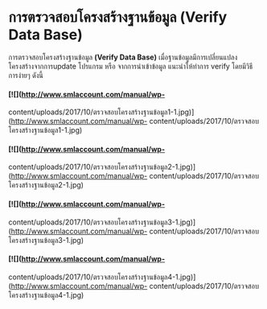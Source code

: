 # การตรวจสอบโครงสร้างฐานข้อมูล (Verify Data Base)

การตรวจสอบโครงสร้างฐานข้อมูล **(Verify Data Base)**
เมื่อฐานข้อมูลมีการเปลี่ยนแปลงโครงสร้างจากการupdate โปรแกรม หรือ
จากการนำเข้าข้อมูล แนะนำให้ทำการ verify โดยมีวิธีการง่ายๆ ดังนี้

#### [![](http://www.smlaccount.com/manual/wp-
content/uploads/2017/10/ตรวจสอบโครงสร้างฐานข้อมูล1-1.jpg)](http://www.smlaccount.com/manual/wp-
content/uploads/2017/10/ตรวจสอบโครงสร้างฐานข้อมูล1-1.jpg)

#### [![](http://www.smlaccount.com/manual/wp-
content/uploads/2017/10/ตรวจสอบโครงสร้างฐานข้อมูล2-1.jpg)](http://www.smlaccount.com/manual/wp-
content/uploads/2017/10/ตรวจสอบโครงสร้างฐานข้อมูล2-1.jpg)

#### [![](http://www.smlaccount.com/manual/wp-
content/uploads/2017/10/ตรวจสอบโครงสร้างฐานข้อมูล3-1.jpg)](http://www.smlaccount.com/manual/wp-
content/uploads/2017/10/ตรวจสอบโครงสร้างฐานข้อมูล3-1.jpg)

#### [![](http://www.smlaccount.com/manual/wp-
content/uploads/2017/10/ตรวจสอบโครงสร้างฐานข้อมูล4-1.jpg)](http://www.smlaccount.com/manual/wp-
content/uploads/2017/10/ตรวจสอบโครงสร้างฐานข้อมูล4-1.jpg)


